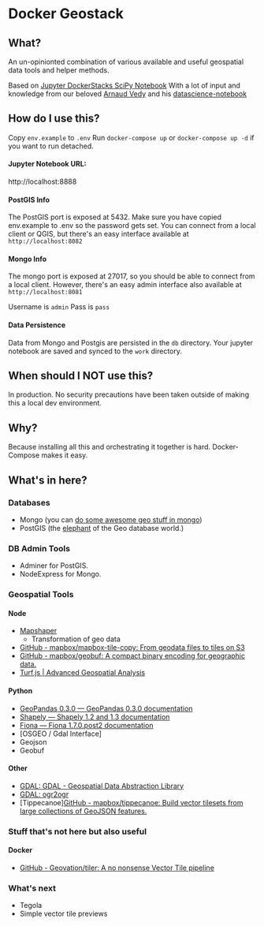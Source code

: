 # Docker Geostack

## What?
An un-opinionted combination of various available and useful geospatial data tools and helper methods.

Based on [Jupyter DockerStacks SciPy Notebook](https://github.com/jupyter/docker-stacks/tree/master/scipy-notebook)
With a lot of input and knowledge from our beloved [Arnaud Vedy](https://github.com/arnaudvedy) and his
[datascience-notebook](https://github.com/arnaudvedy/datascience-notebook)

## How do I use this?
Copy `env.example` to `.env`
Run `docker-compose up` or `docker-compose up -d` if you want to run detached.

#### Jupyter Notebook URL:
http://localhost:8888

#### PostGIS Info
The PostGIS port is exposed at 5432.  Make sure you have copied env.example to .env so the password gets set.
You can connect from a local client or QGIS, but there's an easy interface available at
`http://localhost:8082`


#### Mongo Info
The mongo port is exposed at 27017, so you should be able to connect from a local client.
However, there's an easy admin interface also available at `http://localhost:8081`

Username is `admin`
Pass is `pass`


#### Data Persistence
Data from Mongo and Postgis are persisted in the `db` directory.
Your jupyter notebook are saved and synced to the `work` directory.


## When should I NOT use this?
In production.  No security precautions have been taken outside of making this a local dev environment.

## Why?
Because installing all this and orchestrating it together is hard.  Docker-Compose makes it easy.

## What's in here?

### Databases
* Mongo (you can [do some awesome geo stuff in mongo](https://docs.mongodb.com/manual/geospatial-queries/))
* PostGIS (the [elephant](http://postgis.net/) of the Geo database world.)

### DB Admin Tools
* Adminer for PostGIS.
* NodeExpress for Mongo.

### Geospatial Tools
#### Node
* [Mapshaper](https://github.com/mbloch/mapshaper)
	* Transformation of geo data
* [GitHub - mapbox/mapbox-tile-copy: From geodata files to tiles on S3](https://github.com/mapbox/mapbox-tile-copy)
* [GitHub - mapbox/geobuf: A compact binary encoding for geographic data.](https://github.com/mapbox/geobuf)
* [Turf.js | Advanced Geospatial Analysis](http://turfjs.org/)

#### Python
* [GeoPandas 0.3.0 — GeoPandas 0.3.0 documentation](http://geopandas.org/)
* [Shapely — Shapely 1.2 and 1.3 documentation](http://toblerity.org/shapely/project.html)
* [Fiona — Fiona 1.7.0.post2 documentation](http://toblerity.org/fiona/README.html)
* [OSGEO / Gdal Interface]
* Geojson
* Geobuf

#### Other
* [GDAL: GDAL - Geospatial Data Abstraction Library](http://www.gdal.org/)
* [GDAL: ogr2ogr](http://www.gdal.org/ogr2ogr.html)
* [Tippecanoe][GitHub - mapbox/tippecanoe: Build vector tilesets from large collections of GeoJSON features.](https://github.com/mapbox/tippecanoe)


### Stuff that's not here but also useful
#### Docker
* [GitHub - Geovation/tiler: A no nonsense Vector Tile pipeline](https://github.com/Geovation/tiler)


### What's next
* Tegola
* Simple vector tile previews

